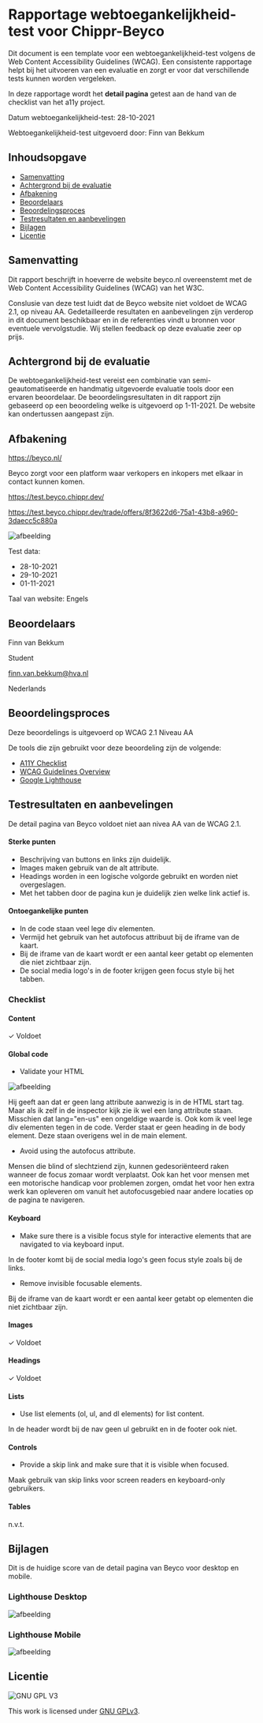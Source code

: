 
# Rapportage webtoegankelijkheid-test voor Chippr-Beyco

Dit document is een template voor een webtoegankelijkheid-test volgens de Web Content Accessibility Guidelines (WCAG). Een consistente rapportage helpt bij het uitvoeren van een evaluatie en zorgt er voor dat verschillende tests kunnen worden vergeleken.

In deze rapportage wordt het **detail pagina** getest aan de hand van de checklist van het a11y project.  

Datum webtoegankelijkheid-test: 28-10-2021

Webtoegankelijkheid-test uitgevoerd door: Finn van Bekkum

## Inhoudsopgave

  * [Samenvatting](#samenvatting)
  * [Achtergrond bij de evaluatie](#achtergrond-bij-de-evaluatie)
  * [Afbakening](#afbakening)
  * [Beoordelaars](#beoordelaars)
  * [Beoordelingsproces](#beoordelingsproces)
  * [Testresultaten en aanbevelingen](#testresultaten-en-aanbevelingen)
  * [Bijlagen](#bijlagen)
  * [Licentie](#licentie)
  


## Samenvatting

Dit rapport beschrijft in hoeverre de website beyco.nl overeenstemt met de Web Content Accessibility Guidelines (WCAG) van het W3C.

Conslusie van deze test luidt dat de Beyco website niet voldoet de WCAG 2.1, op niveau AA. Gedetailleerde resultaten en aanbevelingen zijn verderop in dit document beschikbaar en in de referenties vindt u bronnen voor eventuele vervolgstudie. Wij stellen feedback op deze evaluatie zeer op prijs.


## Achtergrond bij de evaluatie

De webtoegankelijkheid-test vereist een combinatie van semi-geautomatiseerde en handmatig uitgevoerde evaluatie tools door een ervaren beoordelaar. De beoordelingsresultaten in dit rapport zijn gebaseerd op een beoordeling welke is uitgevoerd op 1-11-2021. De website kan ondertussen aangepast zijn.

##  Afbakening

https://beyco.nl/

Beyco zorgt voor een platform waar verkopers en inkopers met elkaar in contact kunnen komen.

https://test.beyco.chippr.dev/

https://test.beyco.chippr.dev/trade/offers/8f3622d6-75a1-43b8-a960-3daecc5c880a


![afbeelding](https://user-images.githubusercontent.com/26089533/139905279-a3b2f2b0-eeeb-4d05-b702-e08625cc5502.png)

Test data:

   * 28-10-2021
   * 29-10-2021
   * 01-11-2021

Taal van website: Engels

## Beoordelaars

Finn van Bekkum

Student

finn.van.bekkum@hva.nl

Nederlands

## Beoordelingsproces

Deze beoordelings is uitgevoerd op WCAG 2.1 Niveau AA

De tools die zijn gebruikt voor deze beoordeling zijn de volgende:

   
 * [A11Y Checklist](https://www.a11yproject.com/checklist/)
 *  [WCAG Guidelines Overview](https://www.w3.org/WAI/standards-guidelines/wcag/)
 * [Google Lighthouse](https://developers.google.com/web/tools/lighthouse)


## Testresultaten en aanbevelingen

De detail pagina van Beyco voldoet niet aan nivea AA van de WCAG 2.1.

#### Sterke punten
* Beschrijving van buttons en links zijn duidelijk.
* Images maken gebruik van de alt attribute.
* Headings worden in een logische volgorde gebruikt en worden niet overgeslagen.
* Met het tabben door de pagina kun je duidelijk zien welke link actief is. 

#### Ontoegankelijke punten
* In de code staan veel lege div elementen.
* Vermijd het gebruik van het autofocus attribuut bij de iframe van de kaart.
* Bij de iframe van de kaart wordt er een aantal keer getabt op elementen die niet zichtbaar zijn.
* De social media logo's in de footer krijgen geen focus style bij het tabben.

### Checklist

#### Content 
✓ Voldoet

#### Global code

* Validate your HTML

![afbeelding](https://user-images.githubusercontent.com/26089533/139850400-5f48eb59-ad06-4ce7-af1a-0be8239c470c.png)

Hij geeft aan dat er geen lang attribute aanwezig is in de HTML start tag. Maar als ik zelf in de inspector kijk zie ik wel een lang attribute staan. Misschien dat lang="en-us" een ongeldige waarde is. Ook kom ik veel lege div elementen tegen in de code. 
Verder staat er geen heading in de body element. Deze staan overigens wel in de main element. 


* Avoid using the autofocus attribute.

Mensen die blind of slechtziend zijn, kunnen gedesoriënteerd raken wanneer de focus zomaar wordt verplaatst. Ook kan het voor mensen met een motorische handicap voor problemen zorgen, omdat het voor hen extra werk kan opleveren om vanuit het autofocusgebied naar andere locaties op de pagina te navigeren.

#### Keyboard

* Make sure there is a visible focus style for interactive elements that are navigated to via keyboard input.

In de footer komt bij de social media logo's geen focus style zoals bij de links.

* Remove invisible focusable elements.

Bij de iframe van de kaart wordt er een aantal keer getabt op elementen die niet zichtbaar zijn.

#### Images
✓ Voldoet

#### Headings
✓ Voldoet

#### Lists

* Use list elements (ol, ul, and dl elements) for list content.

In de header wordt bij de nav geen ul gebruikt en in de footer ook niet.

#### Controls

*  Provide a skip link and make sure that it is visible when focused.

Maak gebruik van skip links voor screen readers en keyboard-only gebruikers.

#### Tables
n.v.t.

##  Bijlagen
Dit is de huidige score van de detail pagina van Beyco voor desktop en mobile.
### Lighthouse Desktop
![afbeelding](https://user-images.githubusercontent.com/26089533/139872821-31dd8b4b-8d59-4b95-b138-1154ad54bc5f.png)

### Lighthouse Mobile
![afbeelding](https://user-images.githubusercontent.com/26089533/139873260-ad64d57d-83fd-4b5a-923a-0b0bfaa46639.png)

## Licentie

![GNU GPL V3](https://www.gnu.org/graphics/gplv3-127x51.png)

This work is licensed under [GNU GPLv3](./LICENSE).
